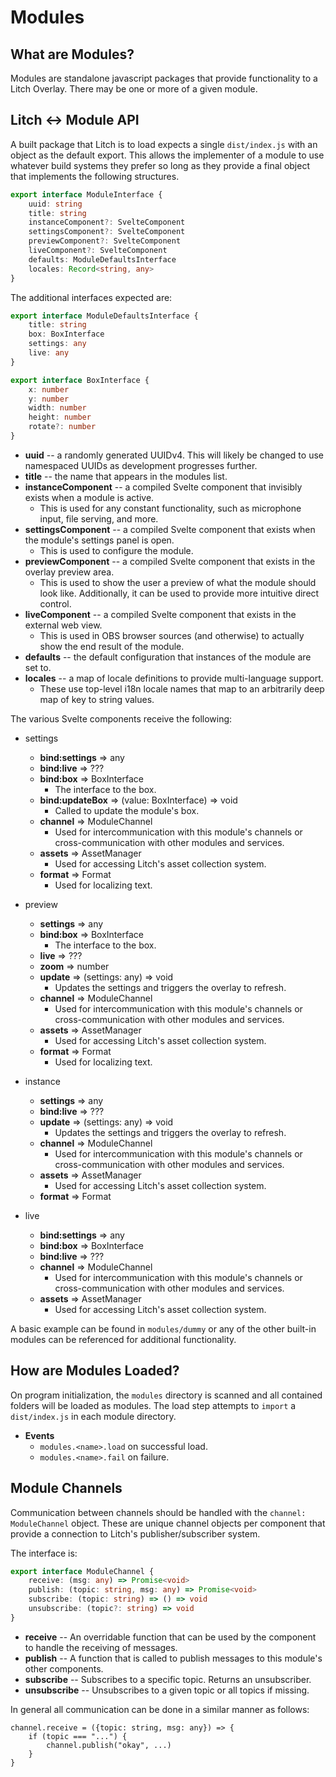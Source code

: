 # Modules

## What are Modules?
Modules are standalone javascript packages that provide functionality to a Litch Overlay. There may be one or more of a given module.

## Litch <-> Module API
A built package that Litch is to load expects a single `dist/index.js` with an object as the default export. This allows the implementer of a module to use whatever build systems they prefer so long as they provide a final object that implements the following structures.

```typescript
export interface ModuleInterface {
	uuid: string
	title: string
	instanceComponent?: SvelteComponent
	settingsComponent?: SvelteComponent
	previewComponent?: SvelteComponent
	liveComponent?: SvelteComponent
	defaults: ModuleDefaultsInterface
	locales: Record<string, any>
}
```

The additional interfaces expected are:

```typescript
export interface ModuleDefaultsInterface {
	title: string
	box: BoxInterface
	settings: any
	live: any
}

export interface BoxInterface {
    x: number
    y: number
    width: number
    height: number
    rotate?: number
}
```

* **uuid** -- a randomly generated UUIDv4. This will likely be changed to use namespaced UUIDs as development progresses further.
* **title** -- the name that appears in the modules list.
* **instanceComponent** -- a compiled Svelte component that invisibly exists when a module is active.
	* This is used for any constant functionality, such as microphone input, file serving, and more.
* **settingsComponent** -- a compiled Svelte component that exists when the module's settings panel is open.
	* This is used to configure the module.
* **previewComponent** -- a compiled Svelte component that exists in the overlay preview area.
	* This is used to show the user a preview of what the module should look like. Additionally, it can be used to provide more intuitive direct control.
* **liveComponent** -- a compiled Svelte component that exists in the external web view.
	* This is used in OBS browser sources (and otherwise) to actually show the end result of the module.
* **defaults** -- the default configuration that instances of the module are set to.
* **locales** -- a map of locale definitions to provide multi-language support.
	* These use top-level i18n locale names that map to an arbitrarily deep map of key to string values.

The various Svelte components receive the following:

* settings
	* **bind:settings** => any
	* **bind:live** => ???
	* **bind:box** => BoxInterface
		* The interface to the box.
	* **bind:updateBox** => (value: BoxInterface) => void
		* Called to update the module's box.
	* **channel** => ModuleChannel
		* Used for intercommunication with this module's channels or cross-communication with other modules and services.
	* **assets** => AssetManager
		* Used for accessing Litch's asset collection system.
	* **format** => Format
		* Used for localizing text.

* preview
	* **settings** => any
	* **bind:box** => BoxInterface
		* The interface to the box.
	* **live** => ???
	* **zoom** => number
	* **update** => (settings: any) => void
		* Updates the settings and triggers the overlay to refresh.
	* **channel** => ModuleChannel
		* Used for intercommunication with this module's channels or cross-communication with other modules and services.
	* **assets** => AssetManager
		* Used for accessing Litch's asset collection system.
	* **format** => Format
		* Used for localizing text.

* instance
	* **settings** => any
	* **bind:live** => ???
	* **update** => (settings: any) => void
		* Updates the settings and triggers the overlay to refresh.
	* **channel** => ModuleChannel
		* Used for intercommunication with this module's channels or cross-communication with other modules and services.
	* **assets** => AssetManager
		* Used for accessing Litch's asset collection system.
	* **format** => Format
	
* live
	* **bind:settings** => any
	* **bind:box** => BoxInterface
	* **bind:live** => ???
	* **channel** => ModuleChannel
		* Used for intercommunication with this module's channels or cross-communication with other modules and services.
	* **assets** => AssetManager
		* Used for accessing Litch's asset collection system.

A basic example can be found in `modules/dummy` or any of the other built-in modules can be referenced for additional functionality.

## How are Modules Loaded?
On program initialization, the `modules` directory is scanned and all contained folders will be loaded as modules. The load step attempts to `import` a `dist/index.js` in each module directory.

* **Events**
	* `modules.<name>.load` on successful load.
	* `modules.<name>.fail` on failure.

## Module Channels
Communication between channels should be handled with the `channel: ModuleChannel` object. These are unique channel objects per component that provide a connection to Litch's publisher/subscriber system.

The interface is:

```typescript
export interface ModuleChannel {
	receive: (msg: any) => Promise<void>
	publish: (topic: string, msg: any) => Promise<void>
	subscribe: (topic: string) => () => void
	unsubscribe: (topic?: string) => void
}
```

* **receive** -- An overridable function that can be used by the component to handle the receiving of messages.
* **publish** -- A function that is called to publish messages to this module's other components.
* **subscribe** -- Subscribes to a specific topic. Returns an unsubscriber.
* **unsubscribe** -- Unsubscribes to a given topic or all topics if missing.

In general all communication can be done in a similar manner as follows:

```
channel.receive = ({topic: string, msg: any}) => {
	if (topic === "...") {
		channel.publish("okay", ...)
	}
}
```